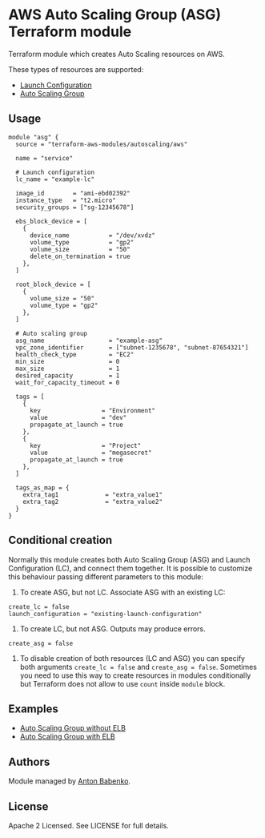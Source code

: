 AWS Auto Scaling Group (ASG) Terraform module
================================================

Terraform module which creates Auto Scaling resources on AWS.

These types of resources are supported:

* [Launch Configuration](https://www.terraform.io/docs/providers/aws/r/launch_configuration.html)
* [Auto Scaling Group](https://www.terraform.io/docs/providers/aws/r/autoscaling_group.html)

Usage
-----

```hcl
module "asg" {
  source = "terraform-aws-modules/autoscaling/aws"

  name = "service"

  # Launch configuration
  lc_name = "example-lc"

  image_id        = "ami-ebd02392"
  instance_type   = "t2.micro"
  security_groups = ["sg-12345678"]

  ebs_block_device = [
    {
      device_name           = "/dev/xvdz"
      volume_type           = "gp2"
      volume_size           = "50"
      delete_on_termination = true
    },
  ]

  root_block_device = [
    {
      volume_size = "50"
      volume_type = "gp2"
    },
  ]

  # Auto scaling group
  asg_name                  = "example-asg"
  vpc_zone_identifier       = ["subnet-1235678", "subnet-87654321"]
  health_check_type         = "EC2"
  min_size                  = 0
  max_size                  = 1
  desired_capacity          = 1
  wait_for_capacity_timeout = 0

  tags = [
    {
      key                 = "Environment"
      value               = "dev"
      propagate_at_launch = true
    },
    {
      key                 = "Project"
      value               = "megasecret"
      propagate_at_launch = true
    },
  ]
  
  tags_as_map = {
    extra_tag1             = "extra_value1"
    extra_tag2             = "extra_value2"
  }
}
```

Conditional creation
--------------------

Normally this module creates both Auto Scaling Group (ASG) and Launch Configuration (LC), and connect them together.
It is possible to customize this behaviour passing different parameters to this module:
1. To create ASG, but not LC. Associate ASG with an existing LC:
```hcl
create_lc = false
launch_configuration = "existing-launch-configuration"
```

1. To create LC, but not ASG. Outputs may produce errors.
```hcl
create_asg = false
```

1. To disable creation of both resources (LC and ASG) you can specify both arguments `create_lc = false` and `create_asg = false`. Sometimes you need to use this way to create resources in modules conditionally but Terraform does not allow to use `count` inside `module` block.


Examples
--------

* [Auto Scaling Group without ELB](https://github.com/terraform-aws-modules/terraform-aws-autoscaling/tree/master/examples/asg_ec2)
* [Auto Scaling Group with ELB](https://github.com/terraform-aws-modules/terraform-aws-autoscaling/tree/master/examples/asg_elb)

Authors
-------

Module managed by [Anton Babenko](https://github.com/antonbabenko).

License
-------

Apache 2 Licensed. See LICENSE for full details.
